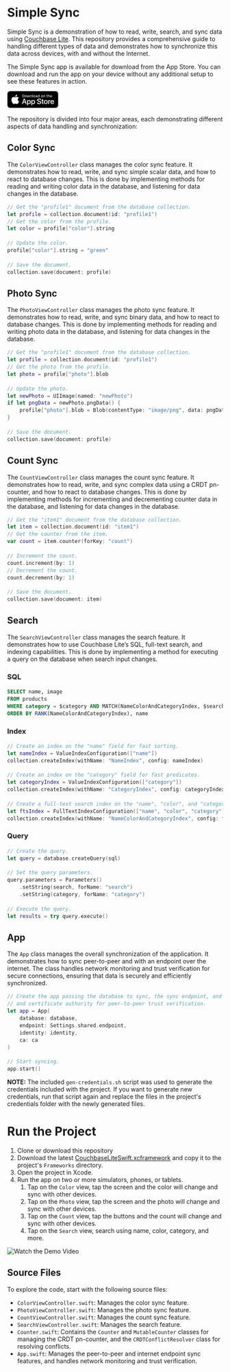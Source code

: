 # Simple Sync

Simple Sync is a demonstration of how to read, write, search, and sync data using [Couchbase Lite](https://docs.couchbase.com/couchbase-lite/current/). This repository provides a comprehensive guide to handling different types of data and demonstrates how to synchronize this data across devices, with and without the Internet.

The Simple Sync app is available for download from the App Store. You can download and run the app on your device without any additional setup to see these features in action.

[<img alt="Download on the App Store" src="images/download.svg" width="120" height="40" />](https://apps.apple.com/us/app/simple-color-sync/id6449199482)

The repository is divided into four major areas, each demonstrating different aspects of data handling and synchronization:

## Color Sync

The `ColorViewController` class manages the color sync feature. It demonstrates how to read, write, and sync simple scalar data, and how to react to database changes. This is done by implementing methods for reading and writing color data in the database, and listening for data changes in the database.

```swift
// Get the "profile1" document from the database collection.
let profile = collection.document(id: "profile1")
// Get the color from the profile.
let color = profile["color"].string

// Update the color.
profile["color"].string = "green"

// Save the document.
collection.save(document: profile)
```

## Photo Sync

The `PhotoViewController` class manages the photo sync feature. It demonstrates how to read, write, and sync binary data, and how to react to database changes. This is done by implementing methods for reading and writing photo data in the database, and listening for data changes in the database.

```swift
// Get the "profile1" document from the database collection.
let profile = collection.document(id: "profile1")
// Get the photo from the profile.
let photo = profile["photo"].blob

// Update the photo.
let newPhoto = UIImage(named: "newPhoto")
if let pngData = newPhoto.pngData() {
    profile["photo"].blob = Blob(contentType: "image/png", data: pngData)
}
    
// Save the document.
collection.save(document: profile)
```

## Count Sync

The `CountViewController` class manages the count sync feature. It demonstrates how to read, write, and sync complex data using a CRDT pn-counter, and how to react to database changes. This is done by implementing methods for incrementing and decrementing counter data in the database, and listening for data changes in the database.

```swift
// Get the "item1" document from the database collection.
let item = collection.document(id: "item1")
// Get the counter from the item.
var count = item.counter(forKey: "count")

// Increment the count.
count.increment(by: 1)
// Decrement the count.
count.decrement(by: 1)

// Save the document.
collection.save(document: item)
```

## Search

The `SearchViewController` class manages the search feature. It demonstrates how to use Couchbase Lite’s SQL, full-text search, and indexing capabilities. This is done by implementing a method for executing a query on the database when search input changes.

### SQL

```sql
SELECT name, image
FROM products
WHERE category = $category AND MATCH(NameColorAndCategoryIndex, $search)
ORDER BY RANK(NameColorAndCategoryIndex), name
```

### Index

```swift
// Create an index on the "name" field for fast sorting.
let nameIndex = ValueIndexConfiguration(["name"])
collection.createIndex(withName: "NameIndex", config: nameIndex)

// Create an index on the "category" field for fast predicates.
let categoryIndex = ValueIndexConfiguration(["category"])
collection.createIndex(withName: "CategoryIndex", config: categoryIndex)

// Create a full-text search index on the "name", "color", and "category" fields.
let ftsIndex = FullTextIndexConfiguration(["name", "color", "category"])
collection.createIndex(withName: "NameColorAndCategoryIndex", config: ftsIndex)
```

### Query

```swift
// Create the query.
let query = database.createQuery(sql)

// Set the query parameters.
query.parameters = Parameters()
    .setString(search, forName: "search")
    .setString(category, forName: "category")

// Execute the query.
let results = try query.execute()
```

## App

The `App` class manages the overall synchronization of the application. It demonstrates how to sync peer-to-peer and with an endpoint over the internet. The class handles network monitoring and trust verification for secure connections, ensuring that data is securely and efficiently synchronized. 

```swift
// Create the app passing the database to sync, the sync endpoint, and the identity
// and certificate authority for peer-to-peer trust verification.
let app = App(
    database: database,
    endpoint: Settings.shared.endpoint,
    identity: identity,
    ca: ca
)

// Start syncing.
app.start()
```

**NOTE:** The included `gen-credentials.sh` script was used to generate the credentials included with the project. If you want to generate new credentials, run that script again and replace the files in the project's credentials folder with the newly generated files.

# Run the Project

1. Clone or download this repository
2. Download the latest [CouchbaseLiteSwift.xcframework](https://www.couchbase.com/downloads/?family=couchbase-lite) and copy it to the project's `Frameworks` directory.
3. Open the project in Xcode.
4. Run the app on two or more simulators, phones, or tablets.
   1. Tap on the `Color` view, tap the screen and the color will change and sync with other devices.
   2. Tap on the `Photo` view, tap the screen and the photo will change and sync with other devices.
   3. Tap on the `Count` view, tap the buttons and the count will change and sync with other devices.
   3. Tap on the `Search` view, search using name, color, category, and more.

<img alt="Watch the Demo Video" src="images/demo-placeholder.png" />

## Source Files

To explore the code, start with the following source files:

* `ColorViewController.swift`: Manages the color sync feature.
* `PhotoViewController.swift`: Manages the photo sync feature.
* `CountViewController.swift`: Manages the count sync feature.
* `SearchViewController.swift`: Manages the search feature.
* `Counter.swift`: Contains the `Counter` and `MutableCounter` classes for managing the CRDT pn-counter, and the `CRDTConflictResolver` class for resolving conflicts.
* `App.swift`: Manages the peer-to-peer and internet endpoint sync features, and handles network monitoring and trust verification.
